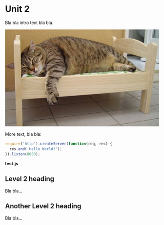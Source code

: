 # Unit 2

Bla bla intro text bla bla.

![Big Cat](img/cat.jpg "Big Cat")

More text, bla bla:

```js
require('http').createServer(function(req, res) {
  res.end('Hello World!');
}).listen(8080);
```
**test.js**

## Level 2 heading

Bla bla...

## Another Level 2 heading

Bla bla...